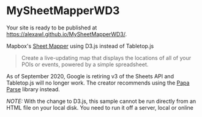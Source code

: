 # MySheetMapperWD3


Your site is ready to be published at https://alexawl.github.io/MySheetMapperWD3/.


Mapbox's [Sheet Mapper](https://www.mapbox.com/impact-tools/sheet-mapper) using D3.js instead of Tabletop.js


> Create a live-updating map that displays the locations of all of your POIs or events, powered by a simple spreadsheet.


As of September 2020, Google is retiring v3 of the Sheets API and Tabletop.js will no longer work. The creator recommends using the [Papa Parse](https://www.papaparse.com/) library instead.



_NOTE:_ With the change to D3.js, this sample cannot be run directly from an HTML file on your local disk. You need to run it off a server, local or online
